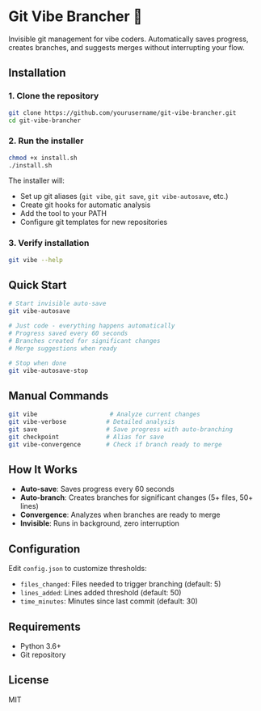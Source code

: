 # Git Vibe Brancher 🌿

Invisible git management for vibe coders. Automatically saves progress, creates branches, and suggests merges without interrupting your flow.

## Installation

### 1. Clone the repository
```bash
git clone https://github.com/yourusername/git-vibe-brancher.git
cd git-vibe-brancher
```

### 2. Run the installer
```bash
chmod +x install.sh
./install.sh
```

The installer will:
- Set up git aliases (`git vibe`, `git save`, `git vibe-autosave`, etc.)
- Create git hooks for automatic analysis
- Add the tool to your PATH
- Configure git templates for new repositories

### 3. Verify installation
```bash
git vibe --help
```

## Quick Start

```bash
# Start invisible auto-save
git vibe-autosave

# Just code - everything happens automatically
# Progress saved every 60 seconds
# Branches created for significant changes
# Merge suggestions when ready

# Stop when done
git vibe-autosave-stop
```

## Manual Commands

```bash
git vibe                    # Analyze current changes
git vibe-verbose           # Detailed analysis
git save                   # Save progress with auto-branching
git checkpoint             # Alias for save
git vibe-convergence       # Check if branch ready to merge
```

## How It Works

- **Auto-save**: Saves progress every 60 seconds
- **Auto-branch**: Creates branches for significant changes (5+ files, 50+ lines)
- **Convergence**: Analyzes when branches are ready to merge
- **Invisible**: Runs in background, zero interruption

## Configuration

Edit `config.json` to customize thresholds:
- `files_changed`: Files needed to trigger branching (default: 5)
- `lines_added`: Lines added threshold (default: 50)
- `time_minutes`: Minutes since last commit (default: 30)

## Requirements

- Python 3.6+
- Git repository

## License

MIT